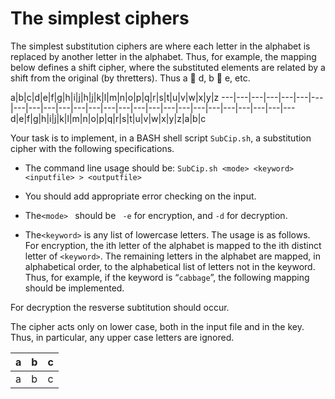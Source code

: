 The simplest ciphers
==================

The simplest substitution ciphers are where each letter in the alphabet is replaced by another letter in the alphabet. Thus, for example, the mapping below defines a shift cipher, where the substituted elements are related by a shift from the original (by thretters). Thus a  d, b  e, etc.

a|b|c|d|e|f|g|h|i|j|h|j|k|l|m|n|o|p|q|r|s|t|u|v|w|x|y|z
---|---|---|---|---|---|---|---|---|---|---|---|---|---|---|---|---|---|---|---|---|---|---|---|---|---
d|e|f|g|h|i|j|k|l|m|n|o|p|q|r|s|t|u|v|w|x|y|z|a|b|c

Your task is to implement, in a BASH shell script `SubCip.sh`, a substitution cipher with the following specifications.

* The command line usage should be:
        `SubCip.sh <mode> <keyword> <inputfile> > <outputfile>`
        
* You should add appropriate error checking on the input.
* The`<mode> ` should be ` -e` for encryption, and `-d` for decryption.
* The`<keyword>` is any list of lowercase letters. The usage is as follows.
For encryption, the ith letter of the alphabet is mapped to the ith distinct letter of `<keyword>`. The remaining letters in the alphabet are mapped, in alphabetical order, to the alphabetical list of letters not in the keyword. Thus, for example, if the keyword is “`cabbage`”, the following mapping should be implemented.

For decryption the resverse subtitution should occur.

The cipher acts only on lower case, both in the input file and in the key. Thus, in particular, any upper case letters are ignored.

a|b|c
-|-|-
a|b|c
